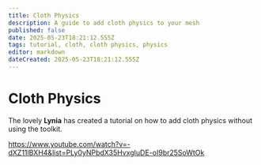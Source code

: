 ```yaml
---
title: Cloth Physics
description: A guide to add cloth physics to your mesh
published: false
date: 2025-05-23T18:21:12.555Z
tags: tutorial, cloth, cloth physics, physics
editor: markdown
dateCreated: 2025-05-23T18:21:12.555Z
---
```


# Cloth Physics
The lovely **Lynia** has created a tutorial on how to add cloth physics without using the toolkit.

https://www.youtube.com/watch?v=-dXZ11lBXH4&list=PLy0yNPbdX35HvxgIuDE-oI9br25SoWtOk


